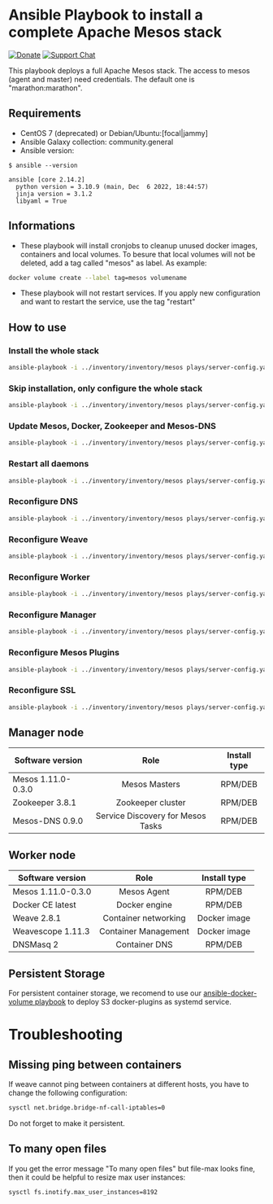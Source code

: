 # Ansible Playbook to install a complete Apache Mesos stack


[![Donate](https://img.shields.io/liberapay/receives/AVENTER.svg?logo=liberapay)](https://liberapay.com/mesos)
[![Support Chat](https://img.shields.io/static/v1?label=Chat&message=Support&color=brightgreen)](https://riot.im/app/#/room/#support:matrix.aventer.biz)

This playbook deploys a full Apache Mesos stack. The access to mesos (agent and master) need credentials. The default one is "marathon:marathon".

## Requirements

- CentOS 7 (deprecated) or Debian/Ubuntu:[focal|jammy]
- Ansible Galaxy collection: community.general
- Ansible version:

```
$ ansible --version

ansible [core 2.14.2]
  python version = 3.10.9 (main, Dec  6 2022, 18:44:57)
  jinja version = 3.1.2
  libyaml = True
```

## Informations

- These playbook will install cronjobs to cleanup unused docker images, containers
and local volumes. To besure that local volumes will not be deleted, add a tag 
called "mesos" as label. As example: 


```bash
docker volume create --label tag=mesos volumename
```

- These playbook will not restart services. If you apply new configuration and want to restart the service, 
  use the tag "restart"


## How to use

### Install the whole stack

```bash
ansible-playbook -i ../inventory/inventory/mesos plays/server-config.yaml
```

### Skip installation, only configure the whole stack

```bash
ansible-playbook -i ../inventory/inventory/mesos plays/server-config.yaml --skip-tags install
```

###  Update Mesos, Docker, Zookeeper and Mesos-DNS

```bash
ansible-playbook -i ../inventory/inventory/mesos plays/server-config.yaml --tags update
```

###  Restart all daemons

```bash
ansible-playbook -i ../inventory/inventory/mesos plays/server-config.yaml --tags restart
```

### Reconfigure DNS

```bash
ansible-playbook -i ../inventory/inventory/mesos plays/server-config.yaml --tags dns
```

### Reconfigure Weave

```bash
ansible-playbook -i ../inventory/inventory/mesos plays/server-config.yaml --tags weave
```

### Reconfigure Worker

```bash
ansible-playbook -i ../inventory/inventory/mesos plays/server-config.yaml --tags worker
```

### Reconfigure Manager

```bash
ansible-playbook -i ../inventory/inventory/mesos plays/server-config.yaml --tags manager
```

### Reconfigure Mesos Plugins

```bash
ansible-playbook -i ../inventory/inventory/mesos plays/server-config.yaml --tags plugin
```

### Reconfigure SSL

```bash
ansible-playbook -i ../inventory/inventory/mesos plays/server-config.yaml --tags ssl
```


## Manager node


| Software version   | Role                              | Install type                       |
| ------------------ | :-------------------------------: | :--------------------------------: |
| Mesos 1.11.0-0.3.0 | Mesos Masters                     | RPM/DEB                            |
| Zookeeper 3.8.1    | Zookeeper cluster                 | RPM/DEB                            |
| Mesos-DNS 0.9.0    | Service Discovery for Mesos Tasks | RPM/DEB                            |

## Worker node

| Software version   | Role                              | Install type |
| ------------------ | :-------------------------------: | :----------: |
| Mesos 1.11.0-0.3.0 | Mesos Agent                       | RPM/DEB      |
| Docker CE latest   | Docker engine                     | RPM/DEB      |
| Weave 2.8.1        | Container networking              | Docker image |
| Weavescope 1.11.3  | Container Management              | Docker image |
| DNSMasq 2          | Container DNS                     | RPM/DEB      |

## Persistent Storage

For persistent container storage, we recomend to use our 
[ansible-docker-volume playbook](https://github.com/AVENTER-UG/ansible-docker-volume)
to deploy S3 docker-plugins as systemd service.

# Troubleshooting


## Missing ping between containers

If weave cannot ping between containers at different hosts, you have to change the following configuration:

```bash
sysctl net.bridge.bridge-nf-call-iptables=0
```

Do not forget to make it persistent. 

## To many open files

If you get the error message "To many open files" but file-max looks fine, then it could be helpful to resize max user instances:


```bash
sysctl fs.inotify.max_user_instances=8192
```
